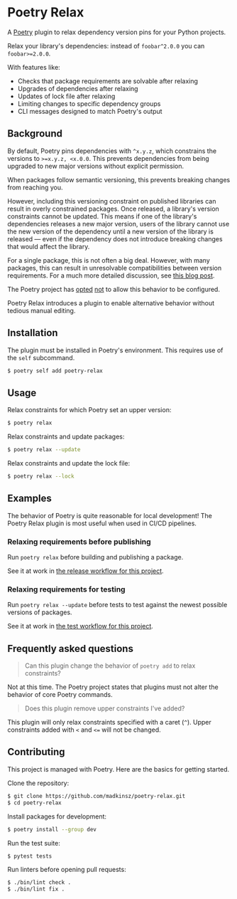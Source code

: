 # Poetry Relax

A [Poetry](https://github.com/python-poetry/poetry) plugin to relax dependency version pins for your Python projects.

Relax your library's dependencies: instead of `foobar^2.0.0` you can `foobar>=2.0.0`.

With features like:

- Checks that package requirements are solvable after relaxing
- Upgrades of dependencies after relaxing
- Updates of lock file after relaxing
- Limiting changes to specific dependency groups
- CLI messages designed to match Poetry's output

## Background

By default, Poetry pins dependencies with `^x.y.z`, which constrains the versions to `>=x.y.z, <x.0.0`.
This prevents dependencies from being upgraded to new major versions without explicit permission.

When packages follow semantic versioning, this prevents breaking changes from reaching you.

However, including this versioning constraint on published libraries can result in overly constrained packages.
Once released, a library's version constraints cannot be updated.
This means if one of the library's dependencies releases a new major version, users of the library cannot use the new version of the dependency until a new version of the library is released — even if the dependency does not introduce breaking changes that would affect the library.

For a single package, this is not often a big deal.
However, with many packages, this can result in unresolvable compatibilities between version requirements.
For a much more detailed discussion, see [this blog post](https://iscinumpy.dev/post/bound-version-constraints/).

The Poetry project has [opted](https://github.com/python-poetry/poetry/issues/3427) [not](https://github.com/python-poetry/poetry/issues/2731) to allow this behavior to be configured.

Poetry Relax introduces a plugin to enable alternative behavior without tedious manual editing.

## Installation

The plugin must be installed in Poetry's environment. This requires use of the  `self` subcommand.

```bash
$ poetry self add poetry-relax
```

## Usage

Relax constraints for which Poetry set an upper version:

```bash
$ poetry relax
```

Relax constraints and update packages:

```bash
$ poetry relax --update
```

Relax constraints and update the lock file:

```bash
$ poetry relax --lock
```

## Examples

The behavior of Poetry is quite reasonable for local development! The Poetry Relax plugin is most useful when used in CI/CD pipelines.

### Relaxing requirements before publishing

Run `poetry relax` before building and publishing a package.

See it at work in [the release workflow for this project](https://github.com/madkinsz/poetry-relax/blob/main/.github/workflows/release.yaml).


### Relaxing requirements for testing

Run `poetry relax --update` before tests to test against the newest possible versions of packages.

See it at work in [the test workflow for this project](https://github.com/madkinsz/poetry-relax/blob/main/.github/workflows/test.yaml).

## Frequently asked questions

> Can this plugin change the behavior of `poetry add` to relax constraints?

Not at this time. The Poetry project states that plugins must not alter the behavior of core Poetry commands.

> Does this plugin remove upper constraints I've added?

This plugin will only relax constraints specified with a caret (`^`). Upper constraints added with `<` and `<=` will not be changed.

## Contributing

This project is managed with Poetry. Here are the basics for getting started.

Clone the repository:
```bash
$ git clone https://github.com/madkinsz/poetry-relax.git
$ cd poetry-relax
```

Install packages for development:
```bash
$ poetry install --group dev
```

Run the test suite:
```bash
$ pytest tests
```

Run linters before opening pull requests:
```bash
$ ./bin/lint check .
$ ./bin/lint fix .
```

